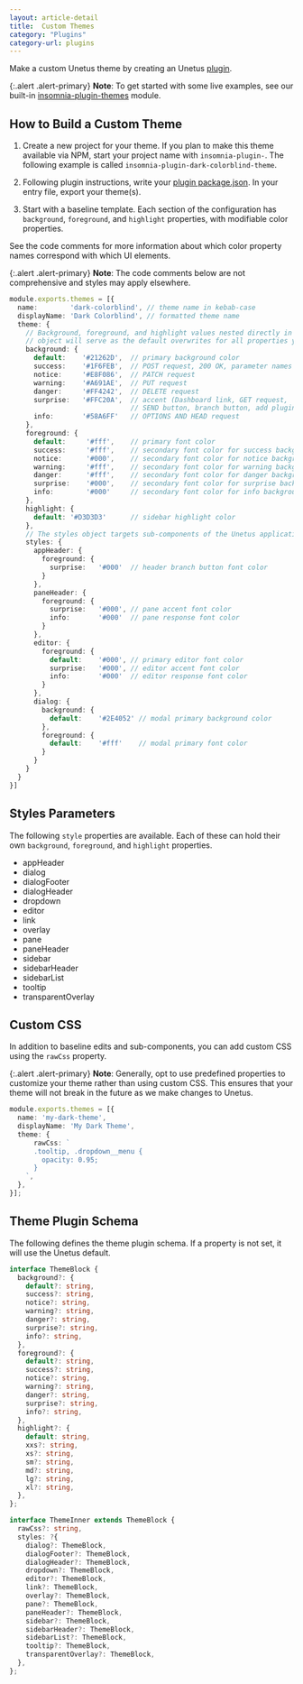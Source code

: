 ```yaml
---
layout: article-detail
title:  Custom Themes
category: "Plugins"
category-url: plugins
---
```


Make a custom Unetus theme by creating an Unetus [plugin](/insomnia/introduction-to-plugins/).

{:.alert .alert-primary}
**Note**: To get started with some live examples, see our built-in [insomnia-plugin-themes](https://github.com/bernd/unetus/tree/main/plugins/insomnia-plugin-core-themes) module.

## How to Build a Custom Theme

1. Create a new project for your theme. If you plan to make this theme available via NPM, start your project name with `insomnia-plugin-`. The following example is called `insomnia-plugin-dark-colorblind-theme`.

2. Following plugin instructions, write your [plugin package.json](https://docs.insomnia.rest/insomnia/introduction-to-plugins#plugin-packagejson). In your entry file, export your theme(s).

3. Start with a baseline template. Each section of the configuration has `background`, `foreground`, and `highlight` properties, with modifiable color properties.

  See the code comments for more information about which color property names correspond with which UI elements.

  {:.alert .alert-primary}
  **Note**: The code comments below are not comprehensive and styles may apply elsewhere.

```ts
module.exports.themes = [{
  name:        'dark-colorblind', // theme name in kebab-case
  displayName: 'Dark Colorblind', // formatted theme name
  theme: {
    // Background, foreground, and highlight values nested directly in the theme 
    // object will serve as the default overwrites for all properties you add.
    background: {
      default:    '#21262D',  // primary background color
      success:    '#1F6FEB',  // POST request, 200 OK, parameter names
      notice:     '#E8F086',  // PATCH request
      warning:    '#A691AE',  // PUT request
      danger:     '#FF4242',  // DELETE request
      surprise:   '#FFC20A',  // accent (Dashboard link, GET request, 
                              // SEND button, branch button, add plugin button)
      info:       '#58A6FF'   // OPTIONS AND HEAD request
    },
    foreground: {
      default:     '#fff',    // primary font color
      success:     '#fff',    // secondary font color for success background
      notice:      '#000',    // secondary font color for notice background
      warning:     '#fff',    // secondary font color for warning background
      danger:      '#fff',    // secondary font color for danger background
      surprise:    '#000',    // secondary font color for surprise background
      info:        '#000'     // secondary font color for info background
    },
    highlight: {
      default: '#D3D3D3'      // sidebar highlight color
    },
    // The styles object targets sub-components of the Unetus application.
    styles: {
      appHeader: {
        foreground: {
          surprise:   '#000'  // header branch button font color
        }
      },
      paneHeader: {
        foreground: {
          surprise:   '#000', // pane accent font color
          info:       '#000'  // pane response font color
        }
      },
      editor: {
        foreground: {
          default:    '#000', // primary editor font color
          surprise:   '#000', // editor accent font color
          info:       '#000'  // editor response font color
        }
      },
      dialog: {
        background: {
          default:    '#2E4052' // modal primary background color
        },
        foreground: {
          default:    '#fff'    // modal primary font color
        }
      }
    }
  }
}]
```

## Styles Parameters

The following `style` properties are available. Each of these can hold their own `background`, `foreground`, and `highlight` properties.

* appHeader
* dialog
* dialogFooter
* dialogHeader
* dropdown
* editor
* link
* overlay
* pane
* paneHeader
* sidebar
* sidebarHeader
* sidebarList
* tooltip
* transparentOverlay

## Custom CSS

In addition to baseline edits and sub-components, you can add custom CSS using the `rawCss` property.

{:.alert .alert-primary}
**Note**: Generally, opt to use predefined properties to customize your theme rather than using custom CSS. This ensures that your theme will not break in the future as we make changes to Unetus.

```ts
module.exports.themes = [{
  name: 'my-dark-theme',
  displayName: 'My Dark Theme',
  theme: {
      rawCss: `
      .tooltip, .dropdown__menu {
        opacity: 0.95;
      }
    `,
  },
}];
```

## Theme Plugin Schema

The following defines the theme plugin schema. If a property is not set, it will use the Unetus default.

```ts
interface ThemeBlock {
  background?: {
    default?: string,
    success?: string,
    notice?: string,
    warning?: string,
    danger?: string,
    surprise?: string,
    info?: string,
  },
  foreground?: {
    default?: string,
    success?: string,
    notice?: string,
    warning?: string,
    danger?: string,
    surprise?: string,
    info?: string,
  },
  highlight?: {
    default: string,
    xxs?: string,
    xs?: string,
    sm?: string,
    md?: string,
    lg?: string,
    xl?: string,
  },
};

interface ThemeInner extends ThemeBlock {
  rawCss?: string,
  styles: ?{
    dialog?: ThemeBlock,
    dialogFooter?: ThemeBlock,
    dialogHeader?: ThemeBlock,
    dropdown?: ThemeBlock,
    editor?: ThemeBlock,
    link?: ThemeBlock,
    overlay?: ThemeBlock,
    pane?: ThemeBlock,
    paneHeader?: ThemeBlock,
    sidebar?: ThemeBlock,
    sidebarHeader?: ThemeBlock,
    sidebarList?: ThemeBlock,
    tooltip?: ThemeBlock,
    transparentOverlay?: ThemeBlock,
  },
};
```
